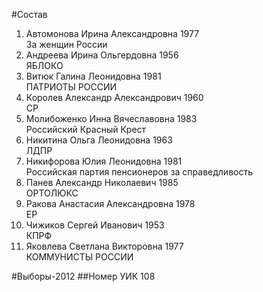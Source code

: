 #Состав
1. Автомонова Ирина Александровна 1977   
    За женщин России
2. Андреева Ирина Ольгердовна 1956   
    ЯБЛОКО
3. Витюк Галина Леонидовна 1981   
    ПАТРИОТЫ РОССИИ
4. Королев Александр Александрович 1960   
    СР
5. Молибоженко Инна Вячеславовна 1983   
    Российский Красный Крест
6. Никитина Ольга Леонидовна 1963   
    ЛДПР
7. Никифорова Юлия Леонидовна 1981   
    Российская партия пенсионеров за справедливость
8. Панев Александр Николаевич 1985   
    ОРТОЛЮКС
9. Ракова Анастасия Александровна 1978   
    ЕР
10. Чижиков Сергей Иванович 1953   
    КПРФ
11. Яковлева Светлана Викторовна 1977   
    КОММУНИСТЫ РОССИИ

#Выборы-2012
##Номер УИК
108